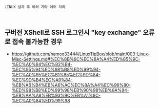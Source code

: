 ~~~
LINUX 설치 후 에러 기타 에러 처리
~~~
<br>

## 구버전 XShell로 SSH 로그인시 "key exchange" 오류로 접속 불가능한 경우
- https://github.com/namoo33444/LinuxTipBox/blob/main/003-Linux-Misc-Settings.md#%EC%8B%9C%EC%8A%A4%ED%85%9C-%EC%A0%84%EC%B2%B4-%EC%95%94%ED%98%B8%ED%99%94-%EC%A0%95%EC%B1%85%EC%9D%84-%EC%9D%B4%EC%A0%84-%EB%A6%B4%EB%A6%AC%EC%8A%A4%EC%99%80-%ED%98%B8%ED%99%98%EB%90%98%EB%8A%94-%EB%AA%A8%EB%93%9C%EB%A1%9C-%EC%A0%84%ED%99%98
